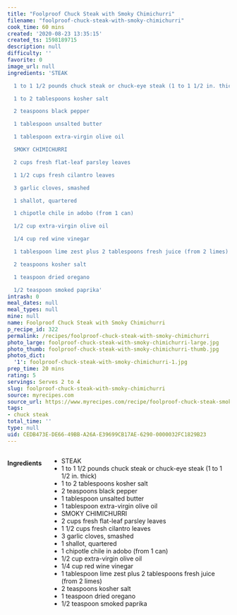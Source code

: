 ```yaml
---
title: "Foolproof Chuck Steak with Smoky Chimichurri"
filename: "foolproof-chuck-steak-with-smoky-chimichurri"
cook_time: 60 mins
created: '2020-08-23 13:35:15'
created_ts: 1598189715
description: null
difficulty: ''
favorite: 0
image_url: null
ingredients: 'STEAK

  1 to 1 1/2 pounds chuck steak or chuck-eye steak (1 to 1 1/2 in. thick)

  1 to 2 tablespoons kosher salt

  2 teaspoons black pepper

  1 tablespoon unsalted butter

  1 tablespoon extra-virgin olive oil

  SMOKY CHIMICHURRI

  2 cups fresh flat-leaf parsley leaves

  1 1/2 cups fresh cilantro leaves

  3 garlic cloves, smashed

  1 shallot, quartered

  1 chipotle chile in adobo (from 1 can)

  1/2 cup extra-virgin olive oil

  1/4 cup red wine vinegar

  1 tablespoon lime zest plus 2 tablespoons fresh juice (from 2 limes)

  2 teaspoons kosher salt

  1 teaspoon dried oregano

  1/2 teaspoon smoked paprika'
intrash: 0
meal_dates: null
meal_types: null
mine: null
name: Foolproof Chuck Steak with Smoky Chimichurri
p_recipe_id: 322
permalink: /recipes/foolproof-chuck-steak-with-smoky-chimichurri
photo_large: foolproof-chuck-steak-with-smoky-chimichurri-large.jpg
photo_thumb: foolproof-chuck-steak-with-smoky-chimichurri-thumb.jpg
photos_dict:
  '1': foolproof-chuck-steak-with-smoky-chimichurri-1.jpg
prep_time: 20 mins
rating: 5
servings: Serves 2 to 4
slug: foolproof-chuck-steak-with-smoky-chimichurri
source: myrecipes.com
source_url: https://www.myrecipes.com/recipe/foolproof-chuck-steak-smoky-chimichurri
tags:
- chuck steak
total_time: ''
type: null
uid: CEDB473E-DE66-49BB-A26A-E39699CB17AE-6290-0000032FC1829B23
---
```

<div class="large-8 medium-7 columns" id="writeup">	</div><!-- #writeup -->
</div><!-- #row-one -->
<div class="row" id="row-two">	<div class="medium-4 small-5 columns" id="ingredients"><h4>Ingredients</h4><div class="box box-ingredients content"><ul>
<li>STEAK</li>
<li>1 to 1 1/2 pounds chuck steak or chuck-eye steak (1 to 1 1/2 in. thick)</li>
<li>1 to 2 tablespoons kosher salt</li>
<li>2 teaspoons black pepper</li>
<li>1 tablespoon unsalted butter</li>
<li>1 tablespoon extra-virgin olive oil</li>
<li>SMOKY CHIMICHURRI</li>
<li>2 cups fresh flat-leaf parsley leaves</li>
<li>1 1/2 cups fresh cilantro leaves</li>
<li>3 garlic cloves, smashed</li>
<li>1 shallot, quartered</li>
<li>1 chipotle chile in adobo (from 1 can)</li>
<li>1/2 cup extra-virgin olive oil</li>
<li>1/4 cup red wine vinegar</li>
<li>1 tablespoon lime zest plus 2 tablespoons fresh juice (from 2 limes)</li>
<li>2 teaspoons kosher salt</li>
<li>1 teaspoon dried oregano</li>
<li>1/2 teaspoon smoked paprika</li>
</ul>
</div>	</div>	<div class="medium-6 small-7 columns" id="directions">	</div>